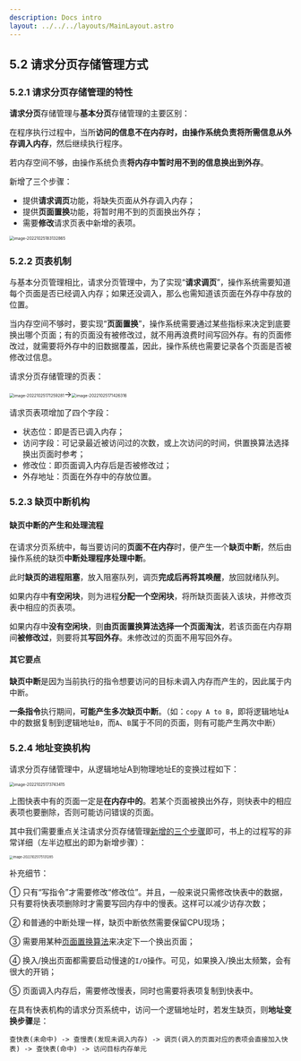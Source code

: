 ```yaml
---
description: Docs intro
layout: ../../../layouts/MainLayout.astro
---
```


## 5.2 请求分页存储管理方式

### 5.2.1 请求分页存储管理的特性

**请求分页**存储管理与**基本分页**存储管理的主要区别：

在程序执行过程中，当所**访问的信息不在内存时，由操作系统负责将所需信息从外存调入内存**，然后继续执行程序。

若内存空间不够，由操作系统负责**将内存中暂时用不到的信息换出到外存**。

新增了三个步骤：

+ 提供**请求调页**功能，将缺失页面从外存调入内存；
+ 提供**页面置换**功能，将暂时用不到的页面换出外存；
+ 需要**修改**请求页表中新增的表项。

<img src="https://images.drshw.tech/images/notes/image-20221025183132865.png" alt="image-20221025183132865" style="zoom:50%;" />

### 5.2.2 页表机制

与基本分页管理相比，请求分页管理中，为了实现“**请求调页**”，操作系统需要知道每个页面是否已经调入内存；如果还没调入，那么也需知道该页面在外存中存放的位置。

当内存空间不够时，要实现“**页面置换**”，操作系统需要通过某些指标来决定到底要换出哪个页面；有的页面没有被修改过，就不用再浪费时间写回外存。有的页面修改过，就需要将外存中的旧数据覆盖，因此，操作系统也需要记录各个页面是否被修改过信息。

请求分页存储管理的页表：

<img src="https://images.drshw.tech/images/notes/image-20221025171259281.png" alt="image-20221025171259281" style="zoom:50%;" />→<img src="https://images.drshw.tech/images/notes/image-20221025171426316.png" alt="image-20221025171426316" style="zoom:50%;" />

请求页表项增加了四个字段：

+ 状态位：即是否已调入内存；
+ 访问字段：可记录最近被访问过的次数，或上次访问的时间，供置换算法选择换出页面时参考；
+ 修改位：即页面调入内存后是否被修改过；
+ 外存地址：页面在外存中的存放位置。

### 5.2.3 缺页中断机构

#### 缺页中断的产生和处理流程

在请求分页系统中，每当要访问的**页面不在内存**时，便产生一个**缺页中断**，然后由操作系统的缺页**中断处理程序处理中断**。

此时**缺页的进程阻塞**，放入阻塞队列，调页**完成后再将其唤醒**，放回就绪队列。

如果内存中**有空闲块**，则为进程**分配一个空闲块**，将所缺页面装入该块，并修改页表中相应的页表项。

如果内存中**没有空闲块**，则**由页面置换算法选择一个页面淘汰**，若该页面在内存期间**被修改过**，则要将其**写回外存**。未修改过的页面不用写回外存。

#### 其它要点

**缺页中断**是因为当前执行的指令想要访问的目标未调入内存而产生的，因此属于内中断。

**一条指令**执行期间，**可能产生多次缺页中断**。（如：`copy A to B`，即将逻辑地址`A`中的数据复制到逻辑地址`B`，而`A`、`B`属于不同的页面，则有可能产生两次中断）

### 5.2.4 地址变换机构

请求分页存储管理中，从逻辑地址A到物理地址E的变换过程如下：

<img src="https://images.drshw.tech/images/notes/image-20221025173743415.png" alt="image-20221025173743415" style="zoom:50%;" />

上图快表中有的页面一定是**在内存中的**。若某个页面被换出外存，则快表中的相应表项也要删除，否则可能访问错误的页面。

其中我们需要重点关注请求分页存储管理[新增的三个步骤](https://docs.drshw.tech/os/5/2/#521-%E8%AF%B7%E6%B1%82%E5%88%86%E9%A1%B5%E5%AD%98%E5%82%A8%E7%AE%A1%E7%90%86%E7%9A%84%E7%89%B9%E6%80%A7)即可，书上的过程写的非常详细（左半边框出的即为新增步骤）：

<img src="https://images.drshw.tech/images/notes/image-20221025175131285.png" alt="image-20221025175131285" style="zoom:40%;" />

补充细节：

① 只有“写指令”才需要修改“修改位”。并且，一般来说只需修改快表中的数据，只有要将快表项删除时才需要写回内存中的慢表。这样可以减少访存次数；

② 和普通的中断处理一样，缺页中断依然需要保留CPU现场；

③ 需要用某种[页面置换算法](https://docs.drshw.tech/os/5/3/)来决定下一个换出页面；

④ 换入/换出页面都需要启动慢速的`I/O`操作。可见，如果换入/换出太频繁，会有很大的开销；

⑤ 页面调入内存后，需要修改慢表，同时也需要将表项复制到快表中。

在具有快表机构的请求分页系统中，访问一个逻辑地址时，若发生缺页，则**地址变换步骤**是：

```
查快表(未命中) -> 查慢表(发现未调入内存) -> 调页(调入的页面对应的表项会直接加入快表) -> 查快表(命中) -> 访问目标内存单元
```

